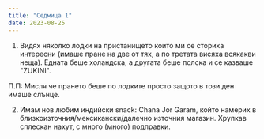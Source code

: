 ```yaml
---
title: "Седмица 1"
date: 2023-08-25
---
```


1) Видях няколко лодки на пристанището които ми се сториха интересни (имаше пране на две от тях, а по третата висяха всякакви неща). Едната беше холандска, а другата беше полска и се казваше "ZUKINI".

П.П: Мисля че прането беше по лодките просто защото в този ден имаше слънце.

2) Имам нов любим индийски snack: Chana Jor Garam, който намерих в близкоизточния/мексикански/далечно източния магазин. 
Хрупкав сплескан нахут, с много (много) подправки.


